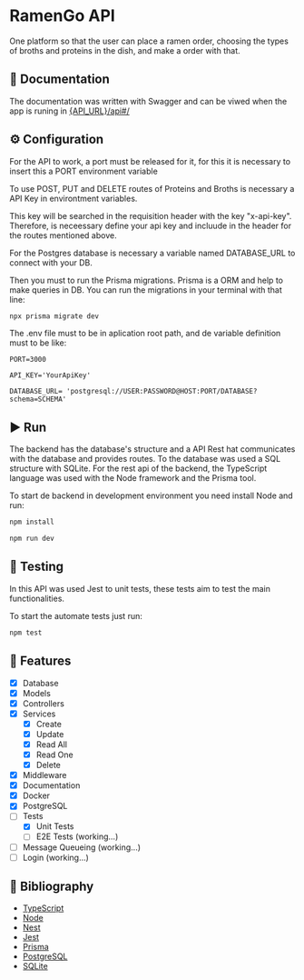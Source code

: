 # RamenGo API

One platform so that the user can place a ramen order, choosing the types of broths and proteins in the dish, and make a order with that.

## 🧾 Documentation

The documentation was written with Swagger and can be viwed when the app is runing in [{API_URL}/api#/](http://localhost:3000/api#/)

## ⚙️ Configuration

For the API to work, a port must be released for it, for this it is necessary to insert this a PORT environment variable

To use POST, PUT and DELETE routes of Proteins and Broths is necessary a API Key in environtment variables.

This key will be searched in the requisition header with the key "x-api-key". Therefore, is neceessary define your api key and incluude in the header for the routes mentioned above.

For the Postgres database is necessary a variable named DATABASE_URL to connect with your DB.

Then you must to run the Prisma migrations. Prisma is a ORM and help to make queries in DB. You can run the migrations in your terminal with that line:

```bash
npx prisma migrate dev
```

The .env file must to be in aplication root path, and de variable definition must to be like:

```dotenv
PORT=3000

API_KEY='YourApiKey'

DATABASE_URL= 'postgresql://USER:PASSWORD@HOST:PORT/DATABASE?schema=SCHEMA'
```

## ▶️ Run

The backend has the database's structure and a API Rest hat communicates with the database and provides routes.
To the database was used a SQL structure with SQLite. For the rest api of the backend, the TypeScript language was used with the Node framework and the Prisma tool.

To start de backend in development environment you need install Node and run:

```bash
npm install

npm run dev
```

## 🧪 Testing

In this API was used Jest to unit tests, these tests aim to test the main functionalities.

To start the automate tests just run:

```bash
npm test
```

## 💭 Features

- [x] Database
- [x] Models
- [x] Controllers
- [x] Services
  - [x] Create
  - [x] Update
  - [x] Read All
  - [x] Read One
  - [x] Delete
- [x] Middleware
- [x] Documentation
- [x] Docker
- [x] PostgreSQL
- [ ] Tests
  - [x] Unit Tests
  - [ ] E2E Tests (working...)
- [ ] Message Queueing (working...)
- [ ] Login (working...)

## 📖 Bibliography

- [TypeScript](https://www.typescriptlang.org/)
- [Node](https://nodejs.org/en)
- [Nest](https://nestjs.com/)
- [Jest](https://jestjs.io/pt-BR/)
- [Prisma](https://www.prisma.io/)
- [PostgreSQL](https://www.postgresql.org/)
- [SQLite](https://www.sqlite.org/)
